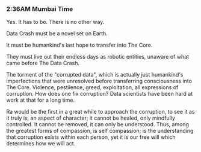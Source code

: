 ### 2:36AM Mumbai Time

Yes. It has to be. There is no other way. 

Data Crash must be a novel set on Earth.

It must be humankind's last hope to transfer into The Core. 

They must live out their endless days as robotic entities, unaware of what came before The Data Crash. 

The torment of the "corrupted data", which is actually just humankind's imperfections that were unresolved before transferring consciousness into The Core. Violence, pestilence, greed, exploitation, all expressions of corruption. How does one fix corruption? Data scientists have been hard at work at that for a long time.

Ra would be the first in a great while to approach the corruption, to see it as it truly is, an aspect of character; it cannot be healed, only mindfully controlled. It cannot be removed, it can only be understood. Thus, among the greatest forms of compassion, is self compassion; is the understanding that corruption exists within each person, yet it is our free will which determines how we will act.  